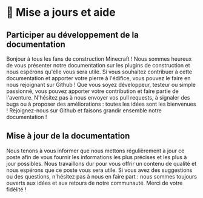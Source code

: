 # 🤝 Mise a jours et aide

## Participer au développement de la documentation

Bonjour à tous les fans de construction Minecraft ! Nous sommes heureux de vous présenter notre documentation sur les plugins de construction et nous espérons qu'elle vous sera utile. Si vous souhaitez contribuer à cette documentation et apporter votre pierre à l'édifice, vous pouvez le faire en nous rejoignant sur Github ! Que vous soyez développeur, testeur ou simple passionné, vous pouvez apporter votre contribution et faire partie de l'aventure. N'hésitez pas à nous envoyer vos pull requests, à signaler des bugs ou à proposer des améliorations : toutes les idées sont les bienvenues ! Rejoignez-nous sur Github et faisons grandir ensemble notre documentation !

## Mise à jour de la documentation

Nous tenons à vous informer que nous mettons régulièrement à jour ce poste afin de vous fournir les informations les plus précises et les plus à jour possibles. Nous travaillons dur pour vous offrir un contenu de qualité et nous espérons que ce poste vous sera utile. Si vous avez des suggestions ou des questions, n'hésitez pas à nous en faire part : nous sommes toujours ouverts aux idées et aux retours de notre communauté. Merci de votre fidélité !
